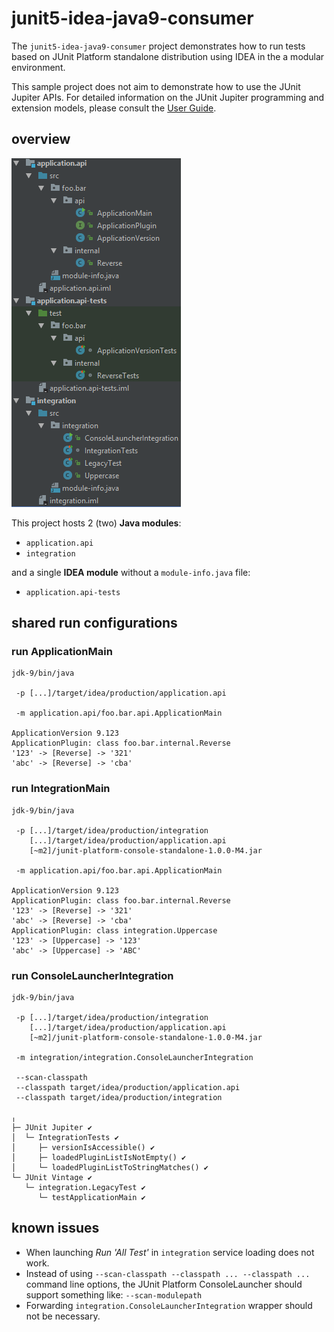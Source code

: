 # junit5-idea-java9-consumer

The `junit5-idea-java9-consumer` project demonstrates how to run tests based on
JUnit Platform standalone distribution using IDEA in the a modular environment.

This sample project does not aim to demonstrate how to use the JUnit Jupiter APIs.
For detailed  information on the JUnit Jupiter programming and extension models,
please consult the [User Guide](http://junit.org/junit5/docs/current/user-guide/).


## overview

![](readme-junit5-idea-java9-project-tree-overview.png)

This project hosts 2 (two) **Java modules**:

- `application.api`
- `integration`

and a single **IDEA module** without a `module-info.java` file:

- `application.api-tests`

## shared run configurations

### run ApplicationMain
```
jdk-9/bin/java

 -p [...]/target/idea/production/application.api

 -m application.api/foo.bar.api.ApplicationMain

ApplicationVersion 9.123
ApplicationPlugin: class foo.bar.internal.Reverse
'123' -> [Reverse] -> '321'
'abc' -> [Reverse] -> 'cba'
```

### run IntegrationMain
```
jdk-9/bin/java

 -p [...]/target/idea/production/integration
    [...]/target/idea/production/application.api
    [~m2]/junit-platform-console-standalone-1.0.0-M4.jar

 -m application.api/foo.bar.api.ApplicationMain

ApplicationVersion 9.123
ApplicationPlugin: class foo.bar.internal.Reverse
'123' -> [Reverse] -> '321'
'abc' -> [Reverse] -> 'cba'
ApplicationPlugin: class integration.Uppercase
'123' -> [Uppercase] -> '123'
'abc' -> [Uppercase] -> 'ABC'
```

### run ConsoleLauncherIntegration
```
jdk-9/bin/java

 -p [...]/target/idea/production/integration
    [...]/target/idea/production/application.api
    [~m2]/junit-platform-console-standalone-1.0.0-M4.jar

 -m integration/integration.ConsoleLauncherIntegration

 --scan-classpath
 --classpath target/idea/production/application.api
 --classpath target/idea/production/integration

╷
├─ JUnit Jupiter ✔
│  └─ IntegrationTests ✔
│     ├─ versionIsAccessible() ✔
│     ├─ loadedPluginListIsNotEmpty() ✔
│     └─ loadedPluginListToStringMatches() ✔
└─ JUnit Vintage ✔
   └─ integration.LegacyTest ✔
      └─ testApplicationMain ✔
```


## known issues

- When launching *Run 'All Test'* in `integration` service loading does not work.
- Instead of using `--scan-classpath --classpath ... --classpath ...` command
  line options, the JUnit Platform ConsoleLauncher should support something like:
  `--scan-modulepath`
- Forwarding `integration.ConsoleLauncherIntegration` wrapper should not be
  necessary.